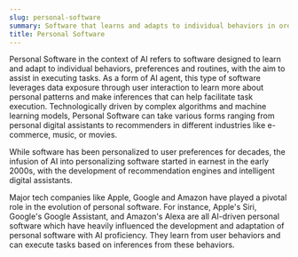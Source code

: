 ```yaml
---
slug: personal-software
summary: Software that learns and adapts to individual behaviors in order to infer preferences and aid in task execution.
title: Personal Software
---
```


Personal Software in the context of AI refers to software designed to learn and adapt to individual behaviors, preferences and routines, with the aim to assist in executing tasks. As a form of AI agent, this type of software leverages data exposure through user interaction to learn more about personal patterns and make inferences that can help facilitate task execution. Technologically driven by complex algorithms and machine learning models, Personal Software can take various forms ranging from personal digital assistants to recommenders in different industries like e-commerce, music, or movies.

While software has been personalized to user preferences for decades, the infusion of AI into personalizing software started in earnest in the early 2000s, with the development of recommendation engines and intelligent digital assistants.

Major tech companies like Apple, Google and Amazon have played a pivotal role in the evolution of personal software. For instance, Apple's Siri, Google's Google Assistant, and Amazon's Alexa are all AI-driven personal software which have heavily influenced the development and adaptation of personal software with AI proficiency. They learn from user behaviors and can execute tasks based on inferences from these behaviors.
